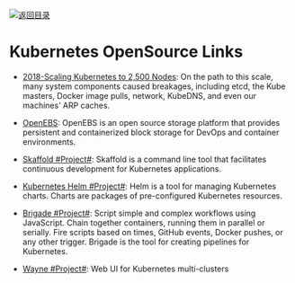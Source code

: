 [![返回目录](https://user-images.githubusercontent.com/5803001/38079637-ff0abcf0-3371-11e8-9b76-ad651620afc7.jpg)](https://github.com/wxyyxc1992/Awesome-Links)

# Kubernetes OpenSource Links

* [2018-Scaling Kubernetes to 2,500 Nodes](https://parg.co/Uke): On the path to this scale, many system components caused breakages, including etcd, the Kube masters, Docker image pulls, network, KubeDNS, and even our machines’ ARP caches.

* [OpenEBS](https://www.openebs.io/): OpenEBS is an open source storage platform that provides persistent and containerized block storage for DevOps and container environments.

* [Skaffold #Project#](https://github.com/GoogleCloudPlatform/skaffold): Skaffold is a command line tool that facilitates continuous development for Kubernetes applications.

* [Kubernetes Helm #Project#](https://github.com/kubernetes/helm): Helm is a tool for managing Kubernetes charts. Charts are packages of pre-configured Kubernetes resources.

* [Brigade #Project#](https://github.com/Azure/brigade): Script simple and complex workflows using JavaScript. Chain together containers, running them in parallel or serially. Fire scripts based on times, GitHub events, Docker pushes, or any other trigger. Brigade is the tool for creating pipelines for Kubernetes.

- [Wayne #Project#](https://github.com/Qihoo360/wayne): Web UI for Kubernetes multi-clusters
